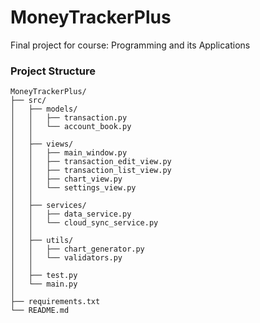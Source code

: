 # MoneyTrackerPlus
Final project for course: Programming and its Applications

### Project Structure
```text
MoneyTrackerPlus/
├── src/
│   ├── models/
│   │   ├── transaction.py
│   │   └── account_book.py
│   │
│   ├── views/
│   │   ├── main_window.py
│   │   ├── transaction_edit_view.py
│   │   ├── transaction_list_view.py
│   │   ├── chart_view.py
│   │   └── settings_view.py
│   │
│   ├── services/
│   │   ├── data_service.py
│   │   └── cloud_sync_service.py
│   │
│   ├── utils/
│   │   ├── chart_generator.py
│   │   └── validators.py
│   │
│   ├── test.py
│   └── main.py
│
├── requirements.txt
└── README.md
```
